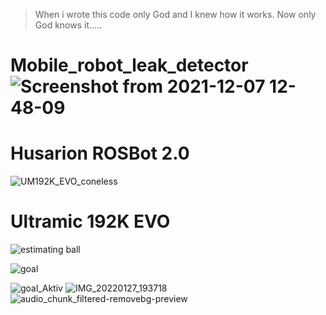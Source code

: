 > When i wrote this code only God and I knew how it works.
> Now only God knows it.....



# Mobile_robot_leak_detector![Screenshot from 2021-12-07 12-48-09](https://user-images.githubusercontent.com/58272568/161645020-f7caa963-43b7-4bd1-8351-5d45046e6be2.jpg)


# Husarion ROSBot 2.0




![UM192K_EVO_coneless](https://user-images.githubusercontent.com/58272568/161645315-6e2f86f3-fd55-4786-9f75-20cf39a4c9bf.jpg)




# Ultramic 192K EVO


![estimating ball](https://user-images.githubusercontent.com/58272568/161645384-5f51107a-5dd4-4677-9c61-62394043a7e1.png)







![goal](https://user-images.githubusercontent.com/58272568/161645401-aee438d4-a5dc-4c47-8335-ee5219bf79a2.png)






![goal_Aktiv](https://user-images.githubusercontent.com/58272568/161645410-861dbf30-7155-48cf-8716-8861566dddd2.png)
![IMG_20220127_193718](https://user-images.githubusercontent.com/58272568/161936388-6c6ec3f9-e9eb-4d4b-92ed-2c48a0d273e3.jpg)
![audio_chunk_filtered-removebg-preview](https://user-images.githubusercontent.com/58272568/161936712-61d007eb-24e0-4c90-ae2c-19fede3bc5ac.png)
